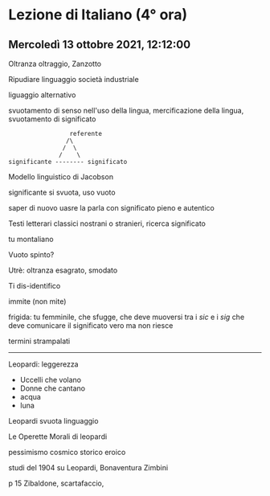 # Lezione di Italiano (4° ora) 
## Mercoledì 13 ottobre 2021, 12:12:00

Oltranza oltraggio, Zanzotto

Ripudiare linguaggio società industriale


liguaggio alternativo


svuotamento di senso nell'uso della lingua, mercificazione della lingua, svuotamento di significato

				     referente
					/\
				   /  \
				  /    \
	significante -------- significato

Modello linguistico di Jacobson

significante si svuota, uso vuoto


saper di nuovo uasre la parla con significato pieno e autentico


Testi letterari classici nostrani o stranieri, ricerca significato


tu montaliano


Vuoto spinto?

Utrè: oltranza
esagrato, smodato


Ti dis-identifico

immite (non mite)

frigida: tu femminile, che sfugge, che deve muoversi tra i _sic_ e i _sig_ che deve comunicare il significato vero ma non riesce

termini strampalati


---

Leopardi: leggerezza
* Uccelli che volano
* Donne che cantano
* acqua
* luna


Leopardi svuota linguaggio


Le Operette Morali di leopardi

pessimismo
cosmico 
storico
eroico

studi del 1904 su Leopardi, Bonaventura Zimbini


p 15 Zibaldone, scartafaccio,
<!--stackedit_data:
eyJoaXN0b3J5IjpbNTI3ODQ5NTMzLDE0MzI5MTc0MzcsLTEyMD
I3NTQyOTMsLTE2MjYyNDczNzQsLTE0MDc0NzgzNTVdfQ==
-->